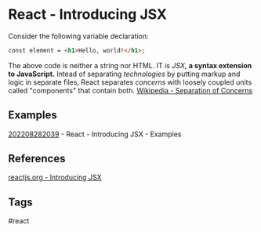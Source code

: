 # React - Introducing JSX

Consider the following variable declaration:
```html
const element = <h1>Hello, world!</h1>;
```
The above code is neither a string nor HTML. IT is *JSX*, **a syntax extension to JavaScript.** Intead of separating *technologies* by putting markup and logic in separate files, React separates *concerns* with loosely coupled units called "components" that contain both. [Wikipedia - Separation of Concerns](https://en.wikipedia.org/wiki/Separation_of_concerns)

## Examples
[202208282039](../202208282039) - React - Introducing JSX - Examples

## References
[reactjs.org - Introducing JSX](https://reactjs.org/docs/introducing-jsx.html)

## Tags
#react
